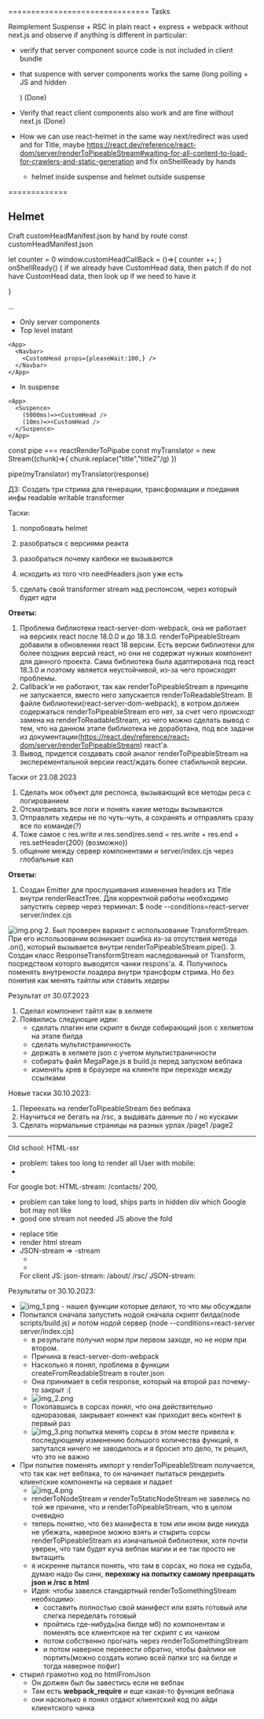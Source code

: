 ===============================
Tasks

Reimplement Suspense + RSC in plain react + express + webpack without next.js
and observe if anything is different in particular:

* verify that server component source code is not included in client bundle
* that suspence with server components works the same (long polling + JS and hidden <div />) (Done)
* Verify that react client components also work and are fine without next.js (Done)

* How we can use react-helmet in the same way next/redirect was used and for Title,
  maybe <https://react.dev/reference/react-dom/server/renderToPipeableStream#waiting-for-all-content-to-load-for-crawlers-and-static-generation>
  and fix onShellReady by hands
    * helmet inside suspense and helmet outside suspense

=============

## Helmet

Craft customHeadManifest.json by hand by route
const customHeadManifest.json

let counter = 0
window.customHeadCallBack = ()=>{
counter ++;
}
onShellReady() {
if we already have CustomHead data, then patch <head/>
if do not have CustomHead data, then look up if we need to have it

}

<html>
<head>
...
</head>


<App>
  <CustomHead />
</App>

- Only server components
- Top level instant

```
<App>
  <Navbar>
    <CustomHead props={pleaseWait:100,} />
  </Navbar>
</App>
```

- In suspense

```
<App>
  <Suspence>
    (5000ms)=><CustomHead />
    (10ms)=><CustomHead />
  </Suspence>
</App>
```

const pipe === reactRenderToPipabe
const myTranslator = new Stream((chunk)=>{
chunk.replace("title","title2"/g)
})

pipe(myTranslator)
myTranslator(response)

ДЗ:
Создать три стрима
для генерации, трансформации и поедания инфы
readable writable transformer

Таски:
1. попробовать helmet
2. разобраться с версиями реакта
3. разобраться почему калбеки не вызываются
4. исходить из того что needHeaders.json уже есть

5. сделать свой transformer stream над респонсом, через который будет идти

**Ответы:**
1. Проблема библиотеки react-server-dom-webpack, она не работает на версиях react после 18.0.0 и до 18.3.0.
   renderToPipeableStream добавили в обновлении react 18 версии. Есть версии библиотеки для более поздних версий react,
   но они не содержат нужных компонент для данного проекта. Сама библиотека была адаптирована под react 18.3.0 и поэтому
   является неустойчивой, из-за чего происходят проблемы.
2. Callback'и не работают, так как renderToPipeableStream в принципе не запускается, вместо него запускается
   renderToReadableStream. В файле библиотеки(react-server-dom-webpack), в котром должен содержаться renderToPipeableStream
   его нет, за счет чего происходт замена на renderToReadableStream, из чего можно сделать вывод с тем, что на данном этапе
   библиотека не доработана, под все задачи из документации(https://react.dev/reference/react-dom/server/renderToPipeableStream)
   react'а.
3. Вывод, придется создавать свой аналог renderToPipeableStream на эксперементальной версии react/ждать более стабильной
   версии.

Таски от 23.08.2023
1. Сделать мок объект для респонса, вызывающий все методы реса с логированием
2. Отсматривать все логи и понять какие методы вызываются
3. Отправлять хедеры не по чуть-чуть, а сохранять и отправлять сразу все по команде(?)
4. Тоже самое с res.write и res.send(res.send = res.write + res.end + res.setHeader(200) (возможно))
5. общение между сервер компонентами и server/index.cjs через глобальные кал

**Ответы:**
1. Создан Emitter для прослушивания изменения headers из Title внутри renderReactTree. Для корректной работы
   необходимо запустить сервер через терминал: $ node --conditions=react-server server/index.cjs

![img.png](images/img.png)
2. Был проверен вариант с использование TransformStream. При его использовании возникает
   ошибка из-за отсутствия метода .on(), который вызывается внутри renderToPipeableStream.pipe().
3. Создан класс ResponseTransformStream наследованный от Transform, посредством которго выводятся
   чанки respons'а.
4. Получилось поменять внутрености лоадера внутри трансформ стрима. Но без понятия как менять тайтлы или ставить хедеры

Результат от 30.07.2023
1. Сделал компонент тайтл как в хелмете
2. Появились следующие идеи:
    - сделать плагин или скрипт в билде собирающий json с хелметом на этапе билда
    - сделать мультистраничность
    - держать в хелмете json с учетом мультистраничности
    - собирать файл MegaPage.js в build.js перед запуском вебпака
    - изменять хрев в браузере на клиенте при переходе между ссылками

Новые таски 30.10.2023:
1. Переехать на renderToPipeableStream без вебпака
2. Научиться не бегать на /rsc, а выдавать данные по / но кусками
3. Сделать нормальные страницы на разных урлах /page1 /page2

---------
Old school: HTML-ssr
- problem: takes too long to render all
  User with mobile:
-
For google bot: HTML-stream: /contacts/ 200, <title>Contacts</title>
- problem can take long to load, ships parts in hidden div which Google bot may not like
- good one stream not needed JS above the fold
* replace title
* render html stream
* JSON-stream => <html>-stream
  * <div hidden></div>
  * <script></script>
  For client JS: json-stream: /about/ /rsc/ <script>window.title.title=About</script>
  JSON-stream:

Результаты от 30.10.2023:
* ![img_1.png](images/img_1.png) - нашел функции которые делают, то что мы обсуждали
* Попытался сначала запустить нодой сначала скрипт билда(node scripts/build.js) и потом нодой сервер (node --conditions=react-server server/index.cjs)
    * в результате получил норм при первом заходе, но не норм при втором.
    * Причина в react-server-dom-webpack
    * Насколько я понял, проблема в функции createFromReadableStream в router.json
    * Она принимает в себя response, который на второй раз почему-то закрыт :(
    * ![img_2.png](images/img_2.png)
    * Покопавшись в сорсах понял, что она действительно одноразовая, закрывает коннект как приходит весь контент в первый раз
    * ![img_3.png](images/img_3.png) попытка менять сорсы в этом месте привела к последующему изменению большого количества функций, я запутался ничего не заводилось и я бросил это дело, тк решил, что это не важно
* При попытке поменять импорт у renderToPipeableStream получается, что так как нет вебпака, то он начинает пытаться рендерить клиентские компоненты на серваке и падает
    * ![img_4.png](images/img_4.png)
    * renderToNodeStream и renderToStaticNodeStream не завелись по той же причине, что и renderToPipeableStream, что в целом очевидно
    * теперь понятно, что без манифеста в том или ином виде никуда не убежать, наверное можно взять и стырить сорсы renderToPipeableStream из изначальной библиотеки, хотя почти уверен, что там будет куча вебпак магии и ее так просто не вытащить
    * я искренне пытался понять, что там в сорсах, но пока не судьба, думаю надо бы синк, **перехожу на попытку самому превращать json и /rsc в html**
    * Идея: чтобы завелся стандартный renderToSomethingStream необходимо:
        * составить полностью свой манифест или взять готовый или слегка переделать готовый
        * пройтись где-нибудь(на билде мб) по компонентам и поменять все клиентское на тег скрипт с их чанком
        * потом собственно прогнать через renderToSomethingStream
        * и потом наверное перевести обратно, чтобы файлики не портить(можно создать копию всей папки src на билде и тогда наверное пофиг)
* стырил грамотно код по htmlFromJson
    * Он должен был бы завестись если не вебпак
    * Там есть __webpack_require__ и еще какая-то функция вебпака
    * они насколько я понял отдают клиентский код по айди клиентского чанка

